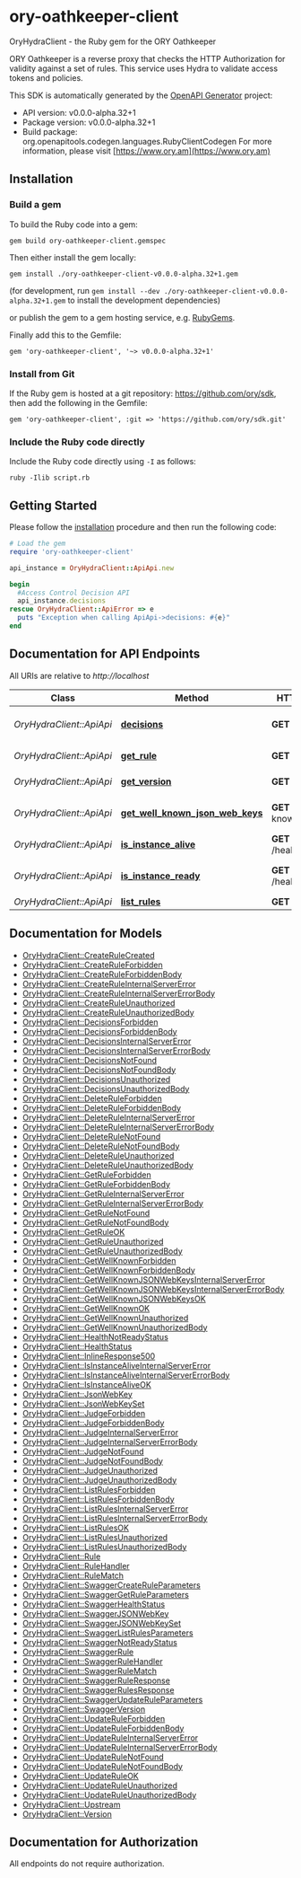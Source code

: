 # ory-oathkeeper-client

OryHydraClient - the Ruby gem for the ORY Oathkeeper

ORY Oathkeeper is a reverse proxy that checks the HTTP Authorization for validity against a set of rules. This service uses Hydra to validate access tokens and policies.

This SDK is automatically generated by the [OpenAPI Generator](https://openapi-generator.tech) project:

- API version: v0.0.0-alpha.32+1
- Package version: v0.0.0-alpha.32+1
- Build package: org.openapitools.codegen.languages.RubyClientCodegen
For more information, please visit [https://www.ory.am](https://www.ory.am)

## Installation

### Build a gem

To build the Ruby code into a gem:

```shell
gem build ory-oathkeeper-client.gemspec
```

Then either install the gem locally:

```shell
gem install ./ory-oathkeeper-client-v0.0.0-alpha.32+1.gem
```

(for development, run `gem install --dev ./ory-oathkeeper-client-v0.0.0-alpha.32+1.gem` to install the development dependencies)

or publish the gem to a gem hosting service, e.g. [RubyGems](https://rubygems.org/).

Finally add this to the Gemfile:

    gem 'ory-oathkeeper-client', '~> v0.0.0-alpha.32+1'

### Install from Git

If the Ruby gem is hosted at a git repository: https://github.com/ory/sdk, then add the following in the Gemfile:

    gem 'ory-oathkeeper-client', :git => 'https://github.com/ory/sdk.git'

### Include the Ruby code directly

Include the Ruby code directly using `-I` as follows:

```shell
ruby -Ilib script.rb
```

## Getting Started

Please follow the [installation](#installation) procedure and then run the following code:

```ruby
# Load the gem
require 'ory-oathkeeper-client'

api_instance = OryHydraClient::ApiApi.new

begin
  #Access Control Decision API
  api_instance.decisions
rescue OryHydraClient::ApiError => e
  puts "Exception when calling ApiApi->decisions: #{e}"
end

```

## Documentation for API Endpoints

All URIs are relative to *http://localhost*

Class | Method | HTTP request | Description
------------ | ------------- | ------------- | -------------
*OryHydraClient::ApiApi* | [**decisions**](docs/ApiApi.md#decisions) | **GET** /decisions | Access Control Decision API
*OryHydraClient::ApiApi* | [**get_rule**](docs/ApiApi.md#get_rule) | **GET** /rules/{id} | Retrieve a rule
*OryHydraClient::ApiApi* | [**get_version**](docs/ApiApi.md#get_version) | **GET** /version | Get service version
*OryHydraClient::ApiApi* | [**get_well_known_json_web_keys**](docs/ApiApi.md#get_well_known_json_web_keys) | **GET** /.well-known/jwks.json | Lists cryptographic keys
*OryHydraClient::ApiApi* | [**is_instance_alive**](docs/ApiApi.md#is_instance_alive) | **GET** /health/alive | Check alive status
*OryHydraClient::ApiApi* | [**is_instance_ready**](docs/ApiApi.md#is_instance_ready) | **GET** /health/ready | Check readiness status
*OryHydraClient::ApiApi* | [**list_rules**](docs/ApiApi.md#list_rules) | **GET** /rules | List all rules


## Documentation for Models

 - [OryHydraClient::CreateRuleCreated](docs/CreateRuleCreated.md)
 - [OryHydraClient::CreateRuleForbidden](docs/CreateRuleForbidden.md)
 - [OryHydraClient::CreateRuleForbiddenBody](docs/CreateRuleForbiddenBody.md)
 - [OryHydraClient::CreateRuleInternalServerError](docs/CreateRuleInternalServerError.md)
 - [OryHydraClient::CreateRuleInternalServerErrorBody](docs/CreateRuleInternalServerErrorBody.md)
 - [OryHydraClient::CreateRuleUnauthorized](docs/CreateRuleUnauthorized.md)
 - [OryHydraClient::CreateRuleUnauthorizedBody](docs/CreateRuleUnauthorizedBody.md)
 - [OryHydraClient::DecisionsForbidden](docs/DecisionsForbidden.md)
 - [OryHydraClient::DecisionsForbiddenBody](docs/DecisionsForbiddenBody.md)
 - [OryHydraClient::DecisionsInternalServerError](docs/DecisionsInternalServerError.md)
 - [OryHydraClient::DecisionsInternalServerErrorBody](docs/DecisionsInternalServerErrorBody.md)
 - [OryHydraClient::DecisionsNotFound](docs/DecisionsNotFound.md)
 - [OryHydraClient::DecisionsNotFoundBody](docs/DecisionsNotFoundBody.md)
 - [OryHydraClient::DecisionsUnauthorized](docs/DecisionsUnauthorized.md)
 - [OryHydraClient::DecisionsUnauthorizedBody](docs/DecisionsUnauthorizedBody.md)
 - [OryHydraClient::DeleteRuleForbidden](docs/DeleteRuleForbidden.md)
 - [OryHydraClient::DeleteRuleForbiddenBody](docs/DeleteRuleForbiddenBody.md)
 - [OryHydraClient::DeleteRuleInternalServerError](docs/DeleteRuleInternalServerError.md)
 - [OryHydraClient::DeleteRuleInternalServerErrorBody](docs/DeleteRuleInternalServerErrorBody.md)
 - [OryHydraClient::DeleteRuleNotFound](docs/DeleteRuleNotFound.md)
 - [OryHydraClient::DeleteRuleNotFoundBody](docs/DeleteRuleNotFoundBody.md)
 - [OryHydraClient::DeleteRuleUnauthorized](docs/DeleteRuleUnauthorized.md)
 - [OryHydraClient::DeleteRuleUnauthorizedBody](docs/DeleteRuleUnauthorizedBody.md)
 - [OryHydraClient::GetRuleForbidden](docs/GetRuleForbidden.md)
 - [OryHydraClient::GetRuleForbiddenBody](docs/GetRuleForbiddenBody.md)
 - [OryHydraClient::GetRuleInternalServerError](docs/GetRuleInternalServerError.md)
 - [OryHydraClient::GetRuleInternalServerErrorBody](docs/GetRuleInternalServerErrorBody.md)
 - [OryHydraClient::GetRuleNotFound](docs/GetRuleNotFound.md)
 - [OryHydraClient::GetRuleNotFoundBody](docs/GetRuleNotFoundBody.md)
 - [OryHydraClient::GetRuleOK](docs/GetRuleOK.md)
 - [OryHydraClient::GetRuleUnauthorized](docs/GetRuleUnauthorized.md)
 - [OryHydraClient::GetRuleUnauthorizedBody](docs/GetRuleUnauthorizedBody.md)
 - [OryHydraClient::GetWellKnownForbidden](docs/GetWellKnownForbidden.md)
 - [OryHydraClient::GetWellKnownForbiddenBody](docs/GetWellKnownForbiddenBody.md)
 - [OryHydraClient::GetWellKnownJSONWebKeysInternalServerError](docs/GetWellKnownJSONWebKeysInternalServerError.md)
 - [OryHydraClient::GetWellKnownJSONWebKeysInternalServerErrorBody](docs/GetWellKnownJSONWebKeysInternalServerErrorBody.md)
 - [OryHydraClient::GetWellKnownJSONWebKeysOK](docs/GetWellKnownJSONWebKeysOK.md)
 - [OryHydraClient::GetWellKnownOK](docs/GetWellKnownOK.md)
 - [OryHydraClient::GetWellKnownUnauthorized](docs/GetWellKnownUnauthorized.md)
 - [OryHydraClient::GetWellKnownUnauthorizedBody](docs/GetWellKnownUnauthorizedBody.md)
 - [OryHydraClient::HealthNotReadyStatus](docs/HealthNotReadyStatus.md)
 - [OryHydraClient::HealthStatus](docs/HealthStatus.md)
 - [OryHydraClient::InlineResponse500](docs/InlineResponse500.md)
 - [OryHydraClient::IsInstanceAliveInternalServerError](docs/IsInstanceAliveInternalServerError.md)
 - [OryHydraClient::IsInstanceAliveInternalServerErrorBody](docs/IsInstanceAliveInternalServerErrorBody.md)
 - [OryHydraClient::IsInstanceAliveOK](docs/IsInstanceAliveOK.md)
 - [OryHydraClient::JsonWebKey](docs/JsonWebKey.md)
 - [OryHydraClient::JsonWebKeySet](docs/JsonWebKeySet.md)
 - [OryHydraClient::JudgeForbidden](docs/JudgeForbidden.md)
 - [OryHydraClient::JudgeForbiddenBody](docs/JudgeForbiddenBody.md)
 - [OryHydraClient::JudgeInternalServerError](docs/JudgeInternalServerError.md)
 - [OryHydraClient::JudgeInternalServerErrorBody](docs/JudgeInternalServerErrorBody.md)
 - [OryHydraClient::JudgeNotFound](docs/JudgeNotFound.md)
 - [OryHydraClient::JudgeNotFoundBody](docs/JudgeNotFoundBody.md)
 - [OryHydraClient::JudgeUnauthorized](docs/JudgeUnauthorized.md)
 - [OryHydraClient::JudgeUnauthorizedBody](docs/JudgeUnauthorizedBody.md)
 - [OryHydraClient::ListRulesForbidden](docs/ListRulesForbidden.md)
 - [OryHydraClient::ListRulesForbiddenBody](docs/ListRulesForbiddenBody.md)
 - [OryHydraClient::ListRulesInternalServerError](docs/ListRulesInternalServerError.md)
 - [OryHydraClient::ListRulesInternalServerErrorBody](docs/ListRulesInternalServerErrorBody.md)
 - [OryHydraClient::ListRulesOK](docs/ListRulesOK.md)
 - [OryHydraClient::ListRulesUnauthorized](docs/ListRulesUnauthorized.md)
 - [OryHydraClient::ListRulesUnauthorizedBody](docs/ListRulesUnauthorizedBody.md)
 - [OryHydraClient::Rule](docs/Rule.md)
 - [OryHydraClient::RuleHandler](docs/RuleHandler.md)
 - [OryHydraClient::RuleMatch](docs/RuleMatch.md)
 - [OryHydraClient::SwaggerCreateRuleParameters](docs/SwaggerCreateRuleParameters.md)
 - [OryHydraClient::SwaggerGetRuleParameters](docs/SwaggerGetRuleParameters.md)
 - [OryHydraClient::SwaggerHealthStatus](docs/SwaggerHealthStatus.md)
 - [OryHydraClient::SwaggerJSONWebKey](docs/SwaggerJSONWebKey.md)
 - [OryHydraClient::SwaggerJSONWebKeySet](docs/SwaggerJSONWebKeySet.md)
 - [OryHydraClient::SwaggerListRulesParameters](docs/SwaggerListRulesParameters.md)
 - [OryHydraClient::SwaggerNotReadyStatus](docs/SwaggerNotReadyStatus.md)
 - [OryHydraClient::SwaggerRule](docs/SwaggerRule.md)
 - [OryHydraClient::SwaggerRuleHandler](docs/SwaggerRuleHandler.md)
 - [OryHydraClient::SwaggerRuleMatch](docs/SwaggerRuleMatch.md)
 - [OryHydraClient::SwaggerRuleResponse](docs/SwaggerRuleResponse.md)
 - [OryHydraClient::SwaggerRulesResponse](docs/SwaggerRulesResponse.md)
 - [OryHydraClient::SwaggerUpdateRuleParameters](docs/SwaggerUpdateRuleParameters.md)
 - [OryHydraClient::SwaggerVersion](docs/SwaggerVersion.md)
 - [OryHydraClient::UpdateRuleForbidden](docs/UpdateRuleForbidden.md)
 - [OryHydraClient::UpdateRuleForbiddenBody](docs/UpdateRuleForbiddenBody.md)
 - [OryHydraClient::UpdateRuleInternalServerError](docs/UpdateRuleInternalServerError.md)
 - [OryHydraClient::UpdateRuleInternalServerErrorBody](docs/UpdateRuleInternalServerErrorBody.md)
 - [OryHydraClient::UpdateRuleNotFound](docs/UpdateRuleNotFound.md)
 - [OryHydraClient::UpdateRuleNotFoundBody](docs/UpdateRuleNotFoundBody.md)
 - [OryHydraClient::UpdateRuleOK](docs/UpdateRuleOK.md)
 - [OryHydraClient::UpdateRuleUnauthorized](docs/UpdateRuleUnauthorized.md)
 - [OryHydraClient::UpdateRuleUnauthorizedBody](docs/UpdateRuleUnauthorizedBody.md)
 - [OryHydraClient::Upstream](docs/Upstream.md)
 - [OryHydraClient::Version](docs/Version.md)


## Documentation for Authorization

 All endpoints do not require authorization.

